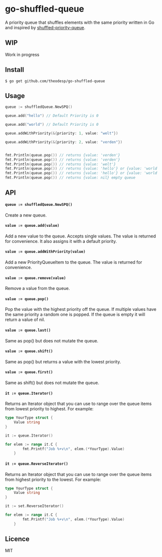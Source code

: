 # go-shuffled-queue
A priority queue that shuffles elements with the same priority written in Go 
and inspired by [shuffled-priority-queue](https://github.com/mafintosh/shuffled-priority-queue).

## WIP
Work in progress

## Install

`$ go get github.com/theodesp/go-shuffled-queue`

## Usage
```go
queue := shuffledQueue.NewSPQ()

queue.add("hello") // Default Priority is 0

queue.add("world") // Default Priority is 0

queue.addWithPriority(&{priority: 1, value: "welt"})

queue.addWithPriority(&{priority: 2, value: "verden"})


fmt.Println(queue.pop()) // returns {value: 'verden'}
fmt.Println(queue.pop()) // returns {value: 'verden'}
fmt.Println(queue.pop()) // returns {value: 'welt'}
fmt.Println(queue.pop()) // returns {value: 'hello'} or {value: 'world'}
fmt.Println(queue.pop()) // returns {value: 'hello'} or {value: 'world'}
fmt.Println(queue.pop()) // returns {value: nil} empty queue

```


## API

#### `queue := shuffledQueue.NewSPQ()`
Create a new queue.


#### `value := queue.add(value)`

Add a new value to the queue. Accepts single values. The value is returned for convenience. It also assigns it with a default priority.

#### `value := queue.addWithPriority(value)`

Add a new PriorityQueueItem to the queue. The value is returned for convenience.


#### `value := queue.remove(value)`

Remove a value from the queue.


#### `value := queue.pop()`

Pop the value with the highest priority off the queue. If multiple values have the same priority a random one is popped.
If the queue is empty it will return a value of nil.

#### `value := queue.last()`

Same as pop() but does not mutate the queue.

#### `value := queue.shift()`

Same as pop() but returns a value with the lowest priority.

#### `value := queue.first()`

Same as shift() but does not mutate the queue.


#### `it := queue.Iterator()`

Returns an Iterator object that you can
use to range over the queue items from lowest priority to highest. For example:

```go
type YourType struct {
    Value string
}

it := queue.Iterator()

for elem := range it.C {
        fmt.Printf("Job %+v\n", elem.(*YourType).Value)
    }
```

#### `it := queue.ReverseIterator()`

Returns an Iterator object that you can
use to range over the queue items from highest priority to the lowest. For example:

```go
type YourType struct {
    Value string
}

it := set.ReverseIterator()

for elem := range it.C {
        fmt.Printf("Job %+v\n", elem.(*YourType).Value)
    }
```

## Licence
MIT
